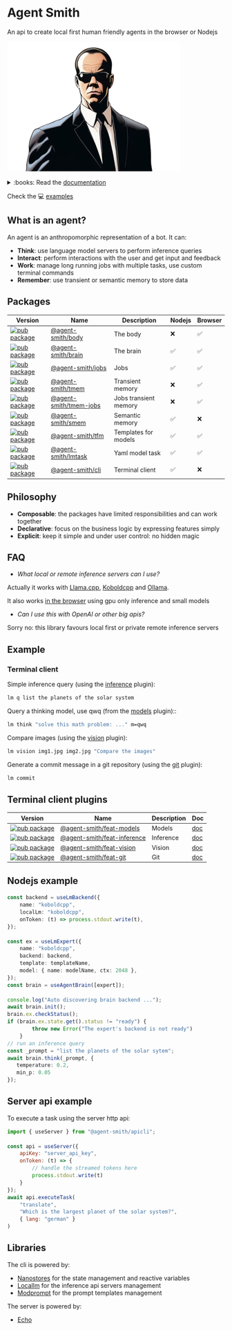 # Agent Smith

An api to create local first human friendly agents in the browser or Nodejs

![Agent Smith](docsite/public/img/agentsmith.png)

<details>
<summary>:books: Read the <a href="https://synw.github.io/agent-smith">documentation</a></summary>

 - [The body](https://synw.github.io/agent-smith/the_body)
    - [Overview](https://synw.github.io/agent-smith/the_body/overview)
    - [Install](https://synw.github.io/agent-smith/the_body/install)
    - [Basic agent](https://synw.github.io/agent-smith/the_body/basic_agent)
     - [Interactions](https://synw.github.io/agent-smith/the_body/interactions)
        - [Talk](https://synw.github.io/agent-smith/the_body/interactions/talk)
        - [Components](https://synw.github.io/agent-smith/the_body/interactions/components)
        - [Confirm](https://synw.github.io/agent-smith/the_body/interactions/confirm)
 - [The brain](https://synw.github.io/agent-smith/the_brain)
    - [Overview](https://synw.github.io/agent-smith/the_brain/overview)
    - [Install](https://synw.github.io/agent-smith/the_brain/install)
    - [Backends](https://synw.github.io/agent-smith/the_brain/backends)
    - [Experts](https://synw.github.io/agent-smith/the_brain/experts)
    - [Brain](https://synw.github.io/agent-smith/the_brain/brain)
    - [Grammars](https://synw.github.io/agent-smith/the_brain/grammars)
    - [Browser](https://synw.github.io/agent-smith/the_brain/browser)
     - [Templates](https://synw.github.io/agent-smith/the_brain/templates)
        - [Basics](https://synw.github.io/agent-smith/the_brain/templates/basics)
        - [History](https://synw.github.io/agent-smith/the_brain/templates/history)
        - [Few shots](https://synw.github.io/agent-smith/the_brain/templates/few_shots)
 - [Jobs](https://synw.github.io/agent-smith/jobs)
    - [Get started](https://synw.github.io/agent-smith/jobs/get_started)
    - [Create a job](https://synw.github.io/agent-smith/jobs/create_a_job)
    - [Config](https://synw.github.io/agent-smith/jobs/config)
    - [State management](https://synw.github.io/agent-smith/jobs/state_management)
    - [Memory](https://synw.github.io/agent-smith/jobs/memory)
 - [Lm task](https://synw.github.io/agent-smith/lm_task)
    - [Get started](https://synw.github.io/agent-smith/lm_task/get_started)
    - [Specification](https://synw.github.io/agent-smith/lm_task/specification)
    - [Use tasks](https://synw.github.io/agent-smith/lm_task/use_tasks)
    - [Variables](https://synw.github.io/agent-smith/lm_task/variables)
    - [Templates](https://synw.github.io/agent-smith/lm_task/templates)
 - [Transient memory](https://synw.github.io/agent-smith/transient_memory)
    - [Get started](https://synw.github.io/agent-smith/transient_memory/get_started)
    - [Usage](https://synw.github.io/agent-smith/transient_memory/usage)
    - [Api](https://synw.github.io/agent-smith/transient_memory/api)
 - [Semantic memory](https://synw.github.io/agent-smith/semantic_memory)
    - [Get started](https://synw.github.io/agent-smith/semantic_memory/get_started)
    - [Initialize](https://synw.github.io/agent-smith/semantic_memory/initialize)
    - [Write operations](https://synw.github.io/agent-smith/semantic_memory/write_operations)
    - [Read operations](https://synw.github.io/agent-smith/semantic_memory/read_operations)
 - [Terminal client](https://synw.github.io/agent-smith/terminal_client)
    - [Install](https://synw.github.io/agent-smith/terminal_client/install)
    - [Overview](https://synw.github.io/agent-smith/terminal_client/overview)
    - [Config](https://synw.github.io/agent-smith/terminal_client/config)
    - [Tasks](https://synw.github.io/agent-smith/terminal_client/tasks)
    - [Actions](https://synw.github.io/agent-smith/terminal_client/actions)
    - [Workflows](https://synw.github.io/agent-smith/terminal_client/workflows)
    - [Commands](https://synw.github.io/agent-smith/terminal_client/commands)
    - [Options](https://synw.github.io/agent-smith/terminal_client/options)
     - [Plugins](https://synw.github.io/agent-smith/terminal_client/plugins)
        - [Overview](https://synw.github.io/agent-smith/terminal_client/plugins/overview)
        - [Vision](https://synw.github.io/agent-smith/terminal_client/plugins/vision)
         - [Code](https://synw.github.io/agent-smith/terminal_client/plugins/code)
            - [Git](https://synw.github.io/agent-smith/terminal_client/plugins/code/git)
         - [Web](https://synw.github.io/agent-smith/terminal_client/plugins/web)
            - [Video](https://synw.github.io/agent-smith/terminal_client/plugins/web/video)
 - [Server](https://synw.github.io/agent-smith/server)
    - [Get started](https://synw.github.io/agent-smith/server/get_started)
    - [Configuration](https://synw.github.io/agent-smith/server/configuration)
    - [Tasks](https://synw.github.io/agent-smith/server/tasks)
    - [Endpoints](https://synw.github.io/agent-smith/server/endpoints)
 - [Examples](https://synw.github.io/agent-smith/examples)
    - [Data viz](https://synw.github.io/agent-smith/examples/data_viz)

</details>

Check the :computer: [examples](examples)

## What is an agent?

An agent is an anthropomorphic representation of a bot. It can:

- **Think**: use language model servers to perform inference queries
- **Interact**: perform interactions with the user and get input and feedback
- **Work**: manage long running jobs with multiple tasks, use custom terminal commands
- **Remember**: use transient or semantic memory to store data

## Packages

| Version | Name | Description | Nodejs | Browser |
| --- | --- | --- | --- | --- |
| [![pub package](https://img.shields.io/npm/v/@agent-smith/body)](https://www.npmjs.com/package/@agent-smith/body) | [@agent-smith/body](https://github.com/synw/agent-smith/tree/main/packages/body) | The body | :x: | :white_check_mark:
| [![pub package](https://img.shields.io/npm/v/@agent-smith/brain)](https://www.npmjs.com/package/@agent-smith/brain) | [@agent-smith/brain](https://github.com/synw/agent-smith/tree/main/packages/brain) | The brain | :white_check_mark: | :white_check_mark:
| [![pub package](https://img.shields.io/npm/v/@agent-smith/jobs)](https://www.npmjs.com/package/@agent-smith/jobs) | [@agent-smith/jobs](https://github.com/synw/agent-smith/tree/main/packages/jobs) | Jobs | :white_check_mark: | :white_check_mark:
| [![pub package](https://img.shields.io/npm/v/@agent-smith/tmem)](https://www.npmjs.com/package/@agent-smith/tmem) | [@agent-smith/tmem](https://github.com/synw/agent-smith/tree/main/packages/tmem) | Transient memory | :x: | :white_check_mark:
| [![pub package](https://img.shields.io/npm/v/@agent-smith/tmem-jobs)](https://www.npmjs.com/package/@agent-smith/tmem-jobs) | [@agent-smith/tmem-jobs](https://github.com/synw/agent-smith/tree/main/packages/tmem-jobs) | Jobs transient memory | :x: | :white_check_mark:
| [![pub package](https://img.shields.io/npm/v/@agent-smith/smem)](https://www.npmjs.com/package/@agent-smith/smem) | [@agent-smith/smem](https://github.com/synw/agent-smith/tree/main/packages/smem) | Semantic memory | :white_check_mark: | :x:
| [![pub package](https://img.shields.io/npm/v/@agent-smith/tfm)](https://www.npmjs.com/package/@agent-smith/tfm) | [@agent-smith/tfm](https://github.com/synw/agent-smith/tree/main/packages/tfm) | Templates for models | :white_check_mark: | :white_check_mark:
| [![pub package](https://img.shields.io/npm/v/@agent-smith/lmtask)](https://www.npmjs.com/package/@agent-smith/lmtask) | [@agent-smith/lmtask](https://github.com/synw/agent-smith/tree/main/packages/lmtask) | Yaml model task | :white_check_mark: | :white_check_mark:
| [![pub package](https://img.shields.io/npm/v/@agent-smith/cli)](https://www.npmjs.com/package/@agent-smith/cli) | [@agent-smith/cli](https://github.com/synw/agent-smith/tree/main/packages/cli) | Terminal client | :white_check_mark: | :x:

## Philosophy

- **Composable**: the packages have limited responsibilities and can work together
- **Declarative**: focus on the business logic by expressing features simply
- **Explicit**: keep it simple and under user control: no hidden magic

## FAQ

- *What local or remote inference servers can I use?*

Actually it works with [Llama.cpp](https://github.com/ggerganov/llama.cpp/tree/master/examples/server),
[Koboldcpp](https://github.com/LostRuins/koboldcpp) and [Ollama](https://github.com/ollama/ollama).

It also works [in the browser](https://synw.github.io/agent-smith/the_brain/browser) using gpu only inference and small models

- *Can I use this with OpenAI or other big apis?*

Sorry no: this library favours local first or private remote inference servers

## Example

### Terminal client

Simple inference query (using the [inference](https://synw.github.io/agent-smith/terminal_client/plugins/inference) plugin):

```bash
lm q list the planets of the solar system
```

Query a thinking model, use qwq (from the [models](https://synw.github.io/agent-smith/terminal_client/plugins/models) plugin)::

```bash
lm think "solve this math problem: ..." m=qwq
```

Compare images (using the [vision](https://synw.github.io/agent-smith/terminal_client/plugins/vision) plugin):

```bash
lm vision img1.jpg img2.jpg "Compare the images"
```

Generate a commit message in a git repository (using the [git](https://synw.github.io/agent-smith/terminal_client/plugins/code/git) plugin):

```bash
lm commit
```

## Terminal client plugins

| Version | Name | Description | Doc |
| --- | --- | --- | --- |
| [![pub package](https://img.shields.io/npm/v/@agent-smith/feat-models)](https://www.npmjs.com/package/@agent-smith/feat-models) | [@agent-smith/feat-models](https://github.com/synw/agent-smith/tree/main/packages/features/models) | Models | [doc](https://synw.github.io/agent-smith/terminal_client/plugins/models)
| [![pub package](https://img.shields.io/npm/v/@agent-smith/feat-inference)](https://www.npmjs.com/package/@agent-smith/feat-inference) | [@agent-smith/feat-inference](https://github.com/synw/agent-smith/tree/main/packages/features/inference) | Inference | [doc](https://synw.github.io/agent-smith/terminal_client/plugins/inference)
| [![pub package](https://img.shields.io/npm/v/@agent-smith/feat-vision)](https://www.npmjs.com/package/@agent-smith/feat-vision) | [@agent-smith/feat-vision](https://github.com/synw/agent-smith/tree/main/packages/features/vision) | Vision | [doc](https://synw.github.io/agent-smith/terminal_client/plugins/vision)
| [![pub package](https://img.shields.io/npm/v/@agent-smith/feat-git)](https://www.npmjs.com/package/@agent-smith/feat-git) | [@agent-smith/feat-git](https://github.com/synw/agent-smith/tree/main/packages/features/git) | Git | [doc](https://synw.github.io/agent-smith/terminal_client/plugins/code/git)

## Nodejs example

```ts
const backend = useLmBackend({
    name: "koboldcpp",
    localLm: "koboldcpp",
    onToken: (t) => process.stdout.write(t),
});

const ex = useLmExpert({
    name: "koboldcpp",
    backend: backend,
    template: templateName,
    model: { name: modelName, ctx: 2048 },
});
const brain = useAgentBrain([expert]);

console.log("Auto discovering brain backend ...");
await brain.init();
brain.ex.checkStatus();
if (brain.ex.state.get().status != "ready") {
        throw new Error("The expert's backend is not ready")
    }
// run an inference query
const _prompt = "list the planets of the solar sytem";
await brain.think(_prompt, { 
   temperature: 0.2, 
   min_p: 0.05 
});
```

## Server api example

To execute a task using the server http api:

```js
import { useServer } from "@agent-smith/apicli";

const api = useServer({
    apiKey: "server_api_key",
    onToken: (t) => {
        // handle the streamed tokens here
        process.stdout.write(t)
    }
});
await api.executeTask(
    "translate", 
    "Which is the largest planet of the solar system?", 
    { lang: "german" }
)
```

## Libraries

The cli is powered by:

- [Nanostores](https://github.com/nanostores/nanostores) for the state management and reactive variables
- [Locallm](https://github.com/synw/locallm) for the inference api servers management
- [Modprompt](https://github.com/synw/modprompt) for the prompt templates management

The server is powered by:

- [Echo](https://github.com/labstack/echo)
